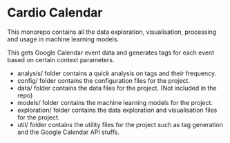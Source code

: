 # Cardio Calendar
This monorepo contains all the data exploration, visualisation, processing and usage in machine learning models.

This gets Google Calendar event data and generates tags for each event based on certain context parameters.

- analysis/ folder contains a quick analysis on tags and their frequency.
- config/ folder contains the configuration files for the project.
- data/ folder contains the data files for the project. (Not included in the repo)
- models/ folder contains the machine learning models for the project.
- exploration/ folder contains the data exploration and visualisation files for the project.
- util/ folder contains the utility files for the project such as tag generation and the Google Calendar API stuffs.
